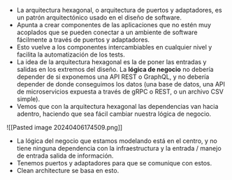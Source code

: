 - La arquitectura hexagonal, o arquitectura de puertos y adaptadores, es un patrón arquitectónico usado en el diseño de software.
- Apunta a crear componentes de las aplicaciones que no estén muy acoplados que se pueden conectar a un ambiente de software fácilmente a través de puertos y adaptadores.
- Esto vuelve a los componentes intercambiables en cualquier nivel y facilita la automatización de los tests.
- La idea de la arquitectura hexagonal es la de poner las entradas y salidas en los extremos del diseño. La **lógica de negocio** no debería depender de si exponemos una API REST o GraphQL, y no debería depender de donde conseguimos los datos (una base de datos, una API de microservicios expuesta a través de gRPC o REST, o un archivo CSV simple).
- Vemos que con la arquitectura hexagonal las dependencias van hacia adentro, haciendo que sea fácil cambiar nuestra lógica de negocio.

![[Pasted image 20240406174509.png]]

- La lógica del negocio que estamos modelando está en el centro, y no tiene ninguna dependencia con la infraestructura y la entrada / manejo de entrada salida de información.
- Tenemos puertos y adaptadores para que se comunique con estos.
- Clean architecture se basa en esto.